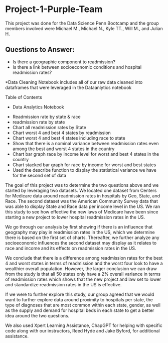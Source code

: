 # Project-1-Purple-Team
This project was done for the Data Science Penn Bootcamp and the group members involved were Michael M., Michael N., Kyle TT., Will M., and Julian H.

## Questions to Answer: 
* Is there a geographic component to readmission?
* Is there a link between socioeconomic conditions and hospital readmission rates?

*Data Cleaning Notebook
includes all of our raw data cleaned into dataframes that were leveraged in the Dataanlytics notebook


Table of Contents
* Data Analytics Notebook
- Readmission rate by state & race
- readmission rate by state
- Chart all readmission rates by State
- Chart worst 4 and best 4 states by readmission
- Chart worst 4 and best 4 states including race to state
- Show that there is a nominal variance between readmission rates even among the best and worst 4 states in the country
- Chart bar graph race by income level for worst and best 4 states in the country
- Chart stacked bar graph for race by income for worst and best states
- Used the describe function to display the statistical variance we have for the second set of data
  

The goal of this project was to determine the two questions above and we started by leveraging two datasets.  We located one dataset from Centers for Medicare data around readmission rates in hospitals by Geo, State, and Race.  The second dataset was the American Community Survey data that was able to display State and Race data per income level in the US.  We ran this study to see how effective the new laws of Medicare have been since starting a new project to lower hospital readmission rates in the US.

We go through our analysis by first showing if there is an influence that geography may play in readmission rates in the US, which we determine there is based on the first set of charts.  Thereafter, we further analyze any socioeconomic influences the second dataset may display as it relates to race and income and its effects on readmission rates in the US.  

We conclude that there is a difference among readmission rates for the best 4 and worst states in terms of readmission and the worst four look to have a wealthier overall population.  However, the larger conclusion we can draw from the study is that all 50 states only have a 2% overall variance in terms of readmission rates which shows that the new project and law set to lower and standardize readmission rates in the US is effective.  

If we were to further explore this study, our group agreed that we would want to further explore data around proximity to hospitals per state, the type of diagnoses that are most common within each state, gender, as well as the supply and demand for hospital beds in each state to get a better idea around the two questions.


We also used Xpert Learning Assistance, ChapGPT for helping with specific code along with our instructors, Reed Hyde and Jake Byford, for additional assistance. 
